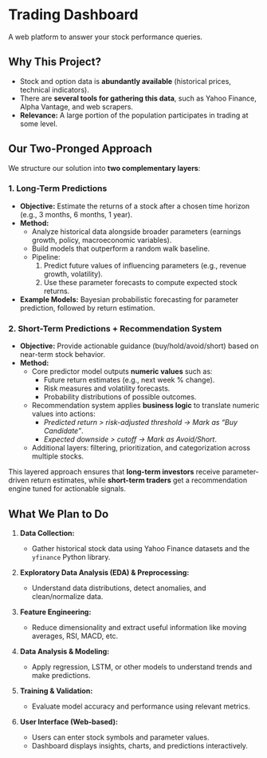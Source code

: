 # Trading Dashboard

A web platform to answer your stock performance queries.

## Why This Project?
- Stock and option data is **abundantly available** (historical prices, technical indicators).  
- There are **several tools for gathering this data**, such as Yahoo Finance, Alpha Vantage, and web scrapers.  
- **Relevance:** A large portion of the population participates in trading at some level.  

## Our Two-Pronged Approach

We structure our solution into **two complementary layers**:

### 1. Long-Term Predictions
- **Objective:** Estimate the returns of a stock after a chosen time horizon (e.g., 3 months, 6 months, 1 year).  
- **Method:**  
  - Analyze historical data alongside broader parameters (earnings growth, policy, macroeconomic variables).  
  - Build models that outperform a random walk baseline.  
  - Pipeline:  
    1. Predict future values of influencing parameters (e.g., revenue growth, volatility).  
    2. Use these parameter forecasts to compute expected stock returns.  
- **Example Models:** Bayesian probabilistic forecasting for parameter prediction, followed by return estimation.  

### 2. Short-Term Predictions + Recommendation System
- **Objective:** Provide actionable guidance (buy/hold/avoid/short) based on near-term stock behavior.  
- **Method:**  
  - Core predictor model outputs **numeric values** such as:  
    - Future return estimates (e.g., next week % change).  
    - Risk measures and volatility forecasts.  
    - Probability distributions of possible outcomes.  
  - Recommendation system applies **business logic** to translate numeric values into actions:  
    - *Predicted return > risk-adjusted threshold → Mark as “Buy Candidate”*.  
    - *Expected downside > cutoff → Mark as Avoid/Short*.  
  - Additional layers: filtering, prioritization, and categorization across multiple stocks.  

This layered approach ensures that **long-term investors** receive parameter-driven return estimates, while **short-term traders** get a recommendation engine tuned for actionable signals.  

## What We Plan to Do
1. **Data Collection:**  
   - Gather historical stock data using Yahoo Finance datasets and the `yfinance` Python library.

2. **Exploratory Data Analysis (EDA) & Preprocessing:**  
   - Understand data distributions, detect anomalies, and clean/normalize data.

3. **Feature Engineering:**  
   - Reduce dimensionality and extract useful information like moving averages, RSI, MACD, etc.

4. **Data Analysis & Modeling:**  
   - Apply regression, LSTM, or other models to understand trends and make predictions.

5. **Training & Validation:**  
   - Evaluate model accuracy and performance using relevant metrics.

6. **User Interface (Web-based):**  
   - Users can enter stock symbols and parameter values.  
   - Dashboard displays insights, charts, and predictions interactively.
